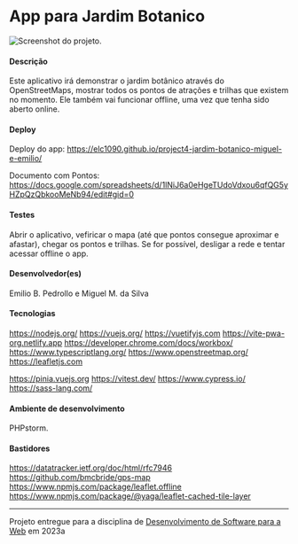 # App para Jardim Botanico

![Screenshot do projeto](https://mdswanson.com/static/chops-ux-step-4.png "Screenshot do projeto").

#### Descrição

Este aplicativo irá demonstrar o jardim botânico através do OpenStreetMaps, mostrar todos os pontos de atrações e trilhas que existem no momento. Ele também vai funcionar offline, uma vez que tenha sido aberto online.

#### Deploy

Deploy do app: https://elc1090.github.io/project4-jardim-botanico-miguel-e-emilio/

Documento com Pontos: https://docs.google.com/spreadsheets/d/1lNiJ6a0eHgeTUdoVdxou6qfQG5yHZpQzQbkooMeNb94/edit#gid=0

#### Testes

Abrir o aplicativo, vefiricar o mapa (até que pontos consegue aproximar e afastar), chegar os pontos e trilhas. Se for possível, desligar a rede e tentar acessar offline o app.



#### Desenvolvedor(es)

Emilio B. Pedrollo e Miguel M. da Silva


#### Tecnologias

https://nodejs.org/
https://vuejs.org/
https://vuetifyjs.com
https://vite-pwa-org.netlify.app
https://developer.chrome.com/docs/workbox/
https://www.typescriptlang.org/
https://www.openstreetmap.org/
https://leafletjs.com

https://pinia.vuejs.org
https://vitest.dev/
https://www.cypress.io/
https://sass-lang.com/

#### Ambiente de desenvolvimento

PHPstorm.

#### Bastidores

https://datatracker.ietf.org/doc/html/rfc7946
https://github.com/bmcbride/gps-map
https://www.npmjs.com/package/leaflet.offline
https://www.npmjs.com/package/@yaga/leaflet-cached-tile-layer

---
Projeto entregue para a disciplina de [Desenvolvimento de Software para a Web](http://github.com/andreainfufsm/elc1090-2023a) em 2023a

